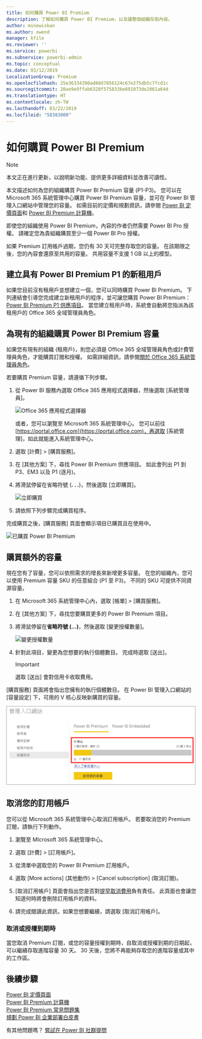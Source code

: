 ```yaml
---
title: 如何購買 Power BI Premium
description: 了解如何購買 Power BI Premium，以及讓整個組織存取內容。
author: minewiskan
ms.author: owend
manager: kfile
ms.reviewer: ''
ms.service: powerbi
ms.subservice: powerbi-admin
ms.topic: conceptual
ms.date: 03/12/2019
LocalizationGroup: Premium
ms.openlocfilehash: 25e36334390ad88d7856124c67e275db5c7fcd1c
ms.sourcegitcommit: 20ae9e9ffab6328f575833be691073de2061a64d
ms.translationtype: HT
ms.contentlocale: zh-TW
ms.lasthandoff: 03/22/2019
ms.locfileid: "58383000"
---
```

# <a name="how-to-purchase-power-bi-premium"></a>如何購買 Power BI Premium

> [!NOTE]
> 本文正在進行更新，以說明新功能、提供更多詳細資料並改善可讀性。 

本文描述如何為您的組織購買 Power BI Premium 容量 (P1-P3)。 您可以在 Microsoft 365 系統管理中心購買 Power BI Premium 容量，並可在 Power BI 管理入口網站中管理您的容量。 如需目前的定價和規劃資訊，請參閱 [Power BI 定價頁面](https://powerbi.microsoft.com/pricing/)和 [Power BI Premium 計算機](https://powerbi.microsoft.com/calculator/)。

即使您的組織使用 Power BI Premium，內容的作者仍然需要 Power BI Pro 授權。 請確定您為貴組織購買至少一個 Power BI Pro 授權。

如果 Premium 訂用帳戶過期，您仍有 30 天可完整存取您的容量。 在該期限之後，您的內容會還原至共用的容量。 共用容量不支援 1 GB 以上的模型。

## <a name="create-a-new-tenant-with-power-bi-premium-p1"></a>建立具有 Power BI Premium P1 的新租用戶

如果您目前沒有租用戶並想建立一個，您可以同時購買 Power BI Premium。 下列連結會引導您完成建立新租用戶的程序，並可讓您購買 Power BI Premium：[Power BI Premium P1 供應項目](https://signup.microsoft.com/Signup?OfferId=b3ec5615-cc11-48de-967d-8d79f7cb0af1)。 當您建立租用戶時，系統會自動將您指派為該租用戶的 Office 365 全域管理員角色。

## <a name="purchase-a-power-bi-premium-capacity-for-an-existing-organization"></a>為現有的組織購買 Power BI Premium 容量

如果您有現有的組織 (租用戶)，則您必須是 Office 365 全域管理員角色或計費管理員角色，才能購買訂閱和授權。 如需詳細資訊，請參閱[關於 Office 365 系統管理員角色](https://support.office.com/article/About-Office-365-admin-roles-da585eea-f576-4f55-a1e0-87090b6aaa9d)。

若要購買 Premium 容量，請遵循下列步驟。

1. 從 Power BI 服務內選取 Office 365 應用程式選擇器，然後選取 [系統管理員]。

    ![Office 365 應用程式選擇器](media/service-admin-premium-purchase/o365-app-picker.png)

    或者，您可以瀏覽至 Microsoft 365 系統管理中心。 您可以前往 [https://portal.office.com](https://portal.office.com)，再選取 [系統管理]，如此就能進入系統管理中心。

1. 選取 [計費] > [購買服務]。

1. 在 [其他方案] 下，尋找 Power BI Premium 供應項目。 如此會列出 P1 到 P3、EM3 以及 P1 (逐月)。

1. 將滑鼠停留在省略符號 (**. . .**)，然後選取 [立即購買]。

    ![立即購買](media/service-admin-premium-purchase/premium-purchase.png)

1. 請依照下列步驟完成購買程序。

完成購買之後，[購買服務] 頁面會顯示項目已購買且在使用中。

![已購買 Power BI Premium](media/service-admin-premium-purchase/premium-purchased.png)

## <a name="purchase-additional-capacities"></a>購買額外的容量

現在您有了容量，您可以依照需求的增長來新增更多容量。 在您的組織內，您可以使用 Premium 容量 SKU 的任意組合 (P1 至 P3)。 不同的 SKU 可提供不同資源容量。

1. 在 Microsoft 365 系統管理中心內，選取 [帳單] > [購買服務]。

1. 在 [其他方案] 下，尋找您要購買更多的 Power BI Premium 項目。

1. 將滑鼠停留在**省略符號 (...)**，然後選取 [變更授權數量]。

    ![變更授權數量](media/service-admin-premium-purchase/premium-purchase-more.png)

1. 針對此項目，變更為您想要的執行個體數目。 完成時選取 [送出]。

   > [!IMPORTANT]
   > 選取 [送出] 會對信用卡收取費用。

[購買服務] 頁面將會指出您擁有的執行個體數目。 在 Power BI 管理入口網站的 [容量設定] 下，可用的 V 核心反映新購買的容量。

![Power BI Premium 容量可用的 V 核心](media/service-admin-premium-purchase/premium-capacities.png)

## <a name="cancel-your-subscription"></a>取消您的訂用帳戶

您可以從 Microsoft 365 系統管理中心取消訂用帳戶。 若要取消您的 Premium 訂閱，請執行下列動作。

1. 瀏覽至 MIcrosoft 365 系統管理中心。

1. 選取 [計費] > [訂用帳戶]。

1. 從清單中選取您的 Power BI Premium 訂用帳戶。

1. 選取 [More actions] \(其他動作\) > [Cancel subscription] \(取消訂閱\)。

1. [取消訂用帳戶] 頁面會指出您是否對[提早取消費用](https://support.office.com/article/early-termination-fees-6487d4de-401a-466f-8bc3-c0beb5cc40d3)負有責任。 此頁面也會讓您知道何時將會刪除訂用帳戶的資料。

1. 請完成閱讀此資訊，如果您想要繼續，請選取 [取消訂用帳戶]。

### <a name="when-canceling-or-your-license-expires"></a>取消或授權到期時

當您取消 Premium 訂閱，或您的容量授權到期時，自取消或授權到期的日期起，可以繼續存取進階容量 30 天。 30 天後，您將不再能夠存取您的進階容量或其中的工作區。

## <a name="next-steps"></a>後續步驟

[Power BI 定價頁面](https://powerbi.microsoft.com/pricing/)   
[Power BI Premium 計算機](https://powerbi.microsoft.com/calculator/)   
[Power BI Premium 常見問題集](service-premium-faq.md)   
[規劃 Power BI 企業部署白皮書](https://aka.ms/pbienterprisedeploy)

有其他問題嗎？ [嘗試在 Power BI 社群提問](http://community.powerbi.com/)